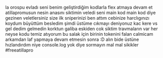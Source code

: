 la orospu evladı seni benim geliştirdiğim kodlarla flex atmaya devam et atillapromusun nesin anasını siktimin veledi seni main kod main kod diye gezinen veletlersiniz size ilk sniperinizi ben attım cebinize harclıgınızı koydum büyüttüm besledim şimdi üstüme cıkmayı deniyonuz kac kere vs gel dedim gelmedin korktun galiba eskiden cok siktim travmaların var her neyse kodu temiz atıyorum bu salak için birinin tokenini falan calmicam arkamdan laf yapmaya devam etmesin sonra :D
alın bide üstüne hızlandırdım niye console.log yok diye sormayın mal mal sikikler #freeatillapro

